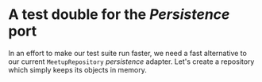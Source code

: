 # A test double for the *Persistence* port

In an effort to make our test suite run faster, we need a fast alternative to our current `MeetupRepository` *persistence* adapter. Let's create a repository which simply keeps its objects in memory.
